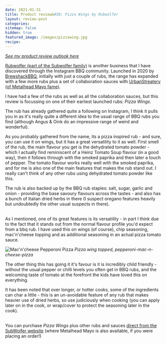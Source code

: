 ```yaml
---
date: 2021-01-31
title: Product review&#58; Pizza Wings by Rubwolfer
layout: review-post
categories:
sitemap: false
hidden: true
featured_image: /images/pizzawing.jpg
recipe:
---
```


_<a href="{{site.baseurl}}/about#product-reviews">See my product review outlook here</a>_

<a href="https://www.subwolfer.co.uk" target="_blank">Rubwolfer (part of the Subwolfer family)</a> is another business that I have discovered through the Instagram BBQ community. Launched in 2020 by <a href="https://www.instagram.com/brewshackbbq/" target="_blank">BrewshackBBQ</a>, initially with just a couple of rubs, the range has expanded with a few more rubs plus a set of collaboration sauces with <a href="https://www.robbishfood.com/reviews/2020/12/10/review-metalhead-mayo/" target="_blank">UrbanStreatery (of Metalhead Mayo fame)</a>.

I have had a few of the rubs as well as all the collaboration sauces, but this review is focussing on one of their earliest launched rubs: _Pizza Wings_.

The rub has already gathered quite a following on Instagram, I think it pulls you in as it's really quite a different idea to the usual range of BBQ rubs you find (although Angus & Oink do an impressive range of weird and wonderful).

As you probably gathered from the name, its a pizza inspired rub - and sure, you can use it on wings, but it has a great versatility to it as well. First smell of the rub, the main flavour you get is the dehydrated tomato powder - which I actually find reminiscent of a Heinz Tomato Soup flavour (in a good way), then it follows through with the smoked paprika and then later a touch of pepper. The tomato flavour works really well with the smoked paprika, and for me is also one of the main features that makes the rub stand out. I really can't think of any other rubs using dehydrated tomato powder like this.

The rub is also backed up by the BBQ rub staples: salt, sugar, garlic and onion - providing the base savoury flavours across the tastes - and also has a bunch of Italian dried herbs in there (I suspect oregano features heavily but undoubtedly the other usual suspects in there).
<br>
<br>

As I mentioned, one of its great features is its versatility - in part I think due to the fact that it stands out from the normal flavour profile you'd expect from a bbq rub. I have used this on wings (of course), chip seasoning, mac'n'cheese topping and as additional seasoning in an actual pizza tomato sauce.

![Mac'n'cheese Pepperoni Pizza]({{site.baseurl}}/images/macncheesepizza.jpg)
_Pizza wing topped, pepperoni-mac-n-cheese-pizza_
<br>

The other thing this has going it it's favour is it is incredibly child friendly - without the usual pepper or chilli levels you often get in BBQ rubs, and the welcoming taste of tomato at the forefront the kids have loved this on everything.

It has been noted that over longer, or hotter cooks, some of the ingredients can char a little - this is an un-avoidable feature of any rub that makes heavier use of dried herbs, so use judiciously when cooking (you can apply later on in the cook, or wrap/cover to protect the seasoning later in the cook).
<br>
<br>

You can purchase _Pizza Wings_ plus other rubs and sauces <a href="https://www.subwolfer.co.uk/shop/p/rub-wolfer-pizza-wings-50g-pouch" target="_blank">direct from the SubWolfer website</a> (where Metalhead Mayo is also available, if you were placing an order!)

